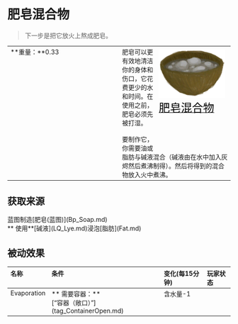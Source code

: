 # 肥皂混合物  
> 下一步是把它放火上熬成肥皂。  
  
<style>
        .table8506 th,td{
            text-align:left;
            vertical-align:top;
        }
        </style><table class="table table-bordered table8506" data-toggle="table"  data-show-header="false"><thead style="display:none"><tr ><th  style="width:50%;"  >title</th><th  style="width:50%;"  ></th></tr></thead><tr ><td  style="width:50%;"  >**重量：**0.33</td><td  style="width:50%;"  ><div style="float:right; margin:5px"><div class="gamecard" style="width:150px; height:225px;"><a href="LQ_SoapMix.md" style="color:black"><img decoding="async" src="../wiki/Sprite/CoconutShellSoapyMix.png" class="cardimage" style="max-width:150px;max-height:225px;"><span style="font-size: 25px;">肥皂混合物</span></a></div></div>肥皂可以更有效地清洁你的身体和伤口，它花费更少的水和时间。在使用之前，肥皂必须先被打湿。<br><br>要制作它，你需要油或脂肪与碱液混合（碱液由在水中加入灰烬然后煮沸制得）。然后将得到的混合物放入火中煮沸。</td></tr></tbody></table>  
  
## 获取来源  
<div style="display:inline-block"><div class="gamedatalist" style="text-align:left;min-width:200px;min-height:0px;"><div style="display:inline-block"><div style="display:inline-block;vertical-align:middle;">蓝图制造</div><div style="display:inline-block;vertical-align:middle;">[肥皂(蓝图)](Bp_Soap.md)</div></div></div><div class="gamedatalist" style="text-align:left;min-width:200px;min-height:0px;"><div style="display:inline-block"><div style="display:inline-block;vertical-align:middle;">** 使用**[碱液](LQ_Lye.md)浸泡</div><div style="display:inline-block;vertical-align:middle;">[脂肪](Fat.md)</div></div></div></div>  
  
## 被动效果  
<style>
        .table1309 th,td{
            text-align:left;
            vertical-align:top;
        }
        </style><table class="table table-bordered table1309" data-toggle="table"  ><thead style=""><tr ><th  style=""  >名称</th><th  style=""  >条件</th><th  style=""  >变化(每15分钟)</th><th  style=""  data-sortable="true"  >玩家状态</th></tr></thead><tr ><td  style=""  >Evaporation</td><td  style=""  >** 需要容器：**<br>[“容器（敞口）”](tag_ContainerOpen.md)</td><td  style=""  >含水量-1</td><td  style=""  ></td></tr></tbody></table>  
  


<script>document.title="肥皂混合物 - 卡牌生存百科 Card Survival Wiki";</script>
